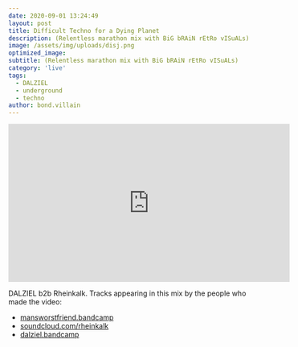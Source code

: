 ```yaml
---
date: 2020-09-01 13:24:49
layout: post
title: Difficult Techno for a Dying Planet
description: (Relentless marathon mix with BiG bRAiN rEtRo vISuALs)
image: /assets/img/uploads/disj.png
optimized_image:
subtitle: (Relentless marathon mix with BiG bRAiN rEtRo vISuALs)
category: 'live'
tags:
  - DALZIEL
  - underground
  - techno
author: bond.villain
---
```

<iframe width="560" height="315" src="https://www.youtube.com/embed/1oT-Jw2ytHw" frameborder="0" allow="accelerometer; autoplay; clipboard-write; encrypted-media; gyroscope; picture-in-picture" allowfullscreen></iframe>

DALZIEL b2b Rheinkalk. Tracks appearing in this mix by the people who made the video:

  - [mansworstfriend.bandcamp](https://mansworstfriend.bandcamp.com/)
  - [soundcloud.com/rheinkalk](https://soundcloud.com/rheinkalk/)
  - [dalziel.bandcamp](https://dalziel.bandcamp.com/)
